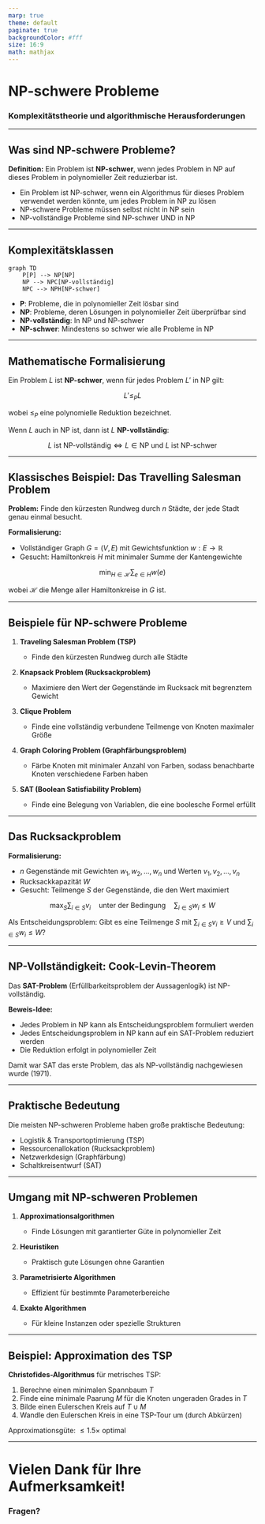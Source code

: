 ```yaml
---
marp: true
theme: default
paginate: true
backgroundColor: #fff
size: 16:9
math: mathjax
---
```


<!-- Mermaid-Unterstützung aktivieren -->
<script type="module">
  import mermaid from 'https://cdn.jsdelivr.net/npm/mermaid@10/dist/mermaid.esm.min.mjs';
  mermaid.initialize({ 
    startOnLoad: true,
    theme: 'default'
  });
</script>

# NP-schwere Probleme
### Komplexitätstheorie und algorithmische Herausforderungen

---

## Was sind NP-schwere Probleme?

**Definition:** Ein Problem ist **NP-schwer**, wenn jedes Problem in NP auf dieses Problem in polynomieller Zeit reduzierbar ist.

- Ein Problem ist NP-schwer, wenn ein Algorithmus für dieses Problem verwendet werden könnte, um jedes Problem in NP zu lösen
- NP-schwere Probleme müssen selbst nicht in NP sein
- NP-vollständige Probleme sind NP-schwer UND in NP

---

## Komplexitätsklassen

```mermaid
graph TD
    P[P] --> NP[NP]
    NP --> NPC[NP-vollständig]
    NPC --> NPH[NP-schwer]
```

- **P**: Probleme, die in polynomieller Zeit lösbar sind
- **NP**: Probleme, deren Lösungen in polynomieller Zeit überprüfbar sind
- **NP-vollständig**: In NP und NP-schwer
- **NP-schwer**: Mindestens so schwer wie alle Probleme in NP

---

## Mathematische Formalisierung

Ein Problem $L$ ist **NP-schwer**, wenn für jedes Problem $L'$ in NP gilt:

$$ L' \leq_P L $$

wobei $\leq_P$ eine polynomielle Reduktion bezeichnet.

Wenn $L$ auch in NP ist, dann ist $L$ **NP-vollständig**:

$$ L \text{ ist NP-vollständig} \Leftrightarrow L \in \text{NP} \text{ und } L \text{ ist NP-schwer} $$

---

## Klassisches Beispiel: Das Travelling Salesman Problem

**Problem:** Finde den kürzesten Rundweg durch $n$ Städte, der jede Stadt genau einmal besucht.

**Formalisierung:**
- Vollständiger Graph $G = (V, E)$ mit Gewichtsfunktion $w: E \rightarrow \mathbb{R}$
- Gesucht: Hamiltonkreis $H$ mit minimaler Summe der Kantengewichte

$$ \min_{H \in \mathcal{H}} \sum_{e \in H} w(e) $$

wobei $\mathcal{H}$ die Menge aller Hamiltonkreise in $G$ ist.

---

## Beispiele für NP-schwere Probleme

1. **Traveling Salesman Problem (TSP)**
   - Finde den kürzesten Rundweg durch alle Städte
   
2. **Knapsack Problem (Rucksackproblem)**
   - Maximiere den Wert der Gegenstände im Rucksack mit begrenztem Gewicht
   
3. **Clique Problem**
   - Finde eine vollständig verbundene Teilmenge von Knoten maximaler Größe
   
4. **Graph Coloring Problem (Graphfärbungsproblem)**
   - Färbe Knoten mit minimaler Anzahl von Farben, sodass benachbarte Knoten verschiedene Farben haben
   
5. **SAT (Boolean Satisfiability Problem)**
   - Finde eine Belegung von Variablen, die eine boolesche Formel erfüllt

---

## Das Rucksackproblem

**Formalisierung:**
- $n$ Gegenstände mit Gewichten $w_1, w_2, ..., w_n$ und Werten $v_1, v_2, ..., v_n$
- Rucksackkapazität $W$
- Gesucht: Teilmenge $S$ der Gegenstände, die den Wert maximiert

$$ \max_S \sum_{i \in S} v_i \quad \text{unter der Bedingung} \quad \sum_{i \in S} w_i \leq W $$

Als Entscheidungsproblem: Gibt es eine Teilmenge $S$ mit $\sum_{i \in S} v_i \geq V$ und $\sum_{i \in S} w_i \leq W$?

---

## NP-Vollständigkeit: Cook-Levin-Theorem

Das **SAT-Problem** (Erfüllbarkeitsproblem der Aussagenlogik) ist NP-vollständig.

**Beweis-Idee:**
- Jedes Problem in NP kann als Entscheidungsproblem formuliert werden
- Jedes Entscheidungsproblem in NP kann auf ein SAT-Problem reduziert werden
- Die Reduktion erfolgt in polynomieller Zeit

Damit war SAT das erste Problem, das als NP-vollständig nachgewiesen wurde (1971).

---

## Praktische Bedeutung

Die meisten NP-schweren Probleme haben große praktische Bedeutung:
- Logistik & Transportoptimierung (TSP)
- Ressourcenallokation (Rucksackproblem)
- Netzwerkdesign (Graphfärbung)
- Schaltkreisentwurf (SAT)

---

## Umgang mit NP-schweren Problemen

1. **Approximationsalgorithmen**
   - Finde Lösungen mit garantierter Güte in polynomieller Zeit
   
2. **Heuristiken**
   - Praktisch gute Lösungen ohne Garantien
   
3. **Parametrisierte Algorithmen**
   - Effizient für bestimmte Parameterbereiche
   
4. **Exakte Algorithmen**
   - Für kleine Instanzen oder spezielle Strukturen

---

## Beispiel: Approximation des TSP

**Christofides-Algorithmus** für metrisches TSP:

1. Berechne einen minimalen Spannbaum $T$
2. Finde eine minimale Paarung $M$ für die Knoten ungeraden Grades in $T$
3. Bilde einen Eulerschen Kreis auf $T \cup M$
4. Wandle den Eulerschen Kreis in eine TSP-Tour um (durch Abkürzen)

Approximationsgüte: $\leq 1.5 \times$ optimal

---

<!-- 
_class: lead
_paginate: false 
-->

# Vielen Dank für Ihre Aufmerksamkeit!

### Fragen?